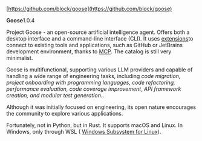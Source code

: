 <!--
date: 2025-02-01T18:31:38
-->

[https://github.com/block/goose](https://github.com/block/goose)
 
 **Goose**1.0.4

Project Goose - an open-source artificial intelligence agent. Offers both a desktop interface and a command-line interface (CLI). It uses [extensions](https://block.github.io/goose/v1/extensions/)to connect to existing tools and applications, such as GitHub or JetBrains development environment, thanks to [MCP](https://docs.anthropic.com/en/docs/build-with-claude/mcp). The catalog is still very minimalist.

Goose is multifunctional, supporting various LLM providers and capable of handling a wide range of engineering tasks, including 
_code migration, project onboarding with programming languages, code refactoring, performance evaluation, code coverage improvement, API framework creation, and modular test generation._. 

Although it was initially focused on engineering, its open nature encourages the community to explore various applications.

Fortunately, not in Python, but in Rust. It supports macOS and Linux. In Windows, only through WSL ( [Windows Subsystem for Linux](https://uk.wikipedia.org/wiki/Windows_Subsystem_for_Linux)).